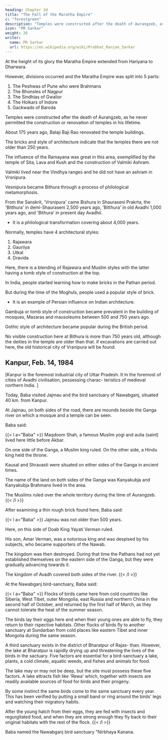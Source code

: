 ```yaml
---
heading: Chapter 2d
title: "The Fall of the Maratha Empire"
c: "forestgreen"
description: "Temples were constructed after the death of Aurangzeb, as he never permitted the construction or renovation of temples in his lifetime. "
icon: "PR Sarkar"
weight: 26
writer:
  name: PR Sarkar
  url: https://en.wikipedia.org/wiki/Prabhat_Ranjan_Sarkar
---
```



<!-- 48 -->

At the height of its glory the Maratha Empire extended from Hariyana to Dharwara. 

However, divisions occurred and the Maratha Empire was split into 5 parts:

1. The Peshwas of Pune who were Brahmans
2. The Bhonsles of Nagpur
3. The Sindhias of Gwalior
4. The Holkars of Indore
5. Gackwads of Baroda

Temples were constructed after the death of Aurangzeb, as he never permitted the construction or renovation of temples in his lifetime. 

About 175 years ago, Balaji Baji Rao renovated the temple buildings. 

The bricks and style of architecture indicate that the temples there are not older than 250 years.

The influence of the Ramayana was great in this area, exemplified by the temple of Sita, Lava and Kush and the construction of Valmiki Ashram.

Valmiki lived near the Vindhya ranges and he did not have an ashram in Vrsnipura.

Vesnipura became Bithura through a process of philological metamorphosis. 

From the Sanskrit, 'Vrsnipura' came Bishura in Shauraseni Prakrta, the 'Bitthura' in demi-Shauraseni 2,500 years ago, 'Bitthura' in old Avadhi 1,000 years ago, and 'Bithura' in present day Avadhii.

- It is a philological transformation covering about 4,000 years.

Normally, temples have 4 architectural styles:

1. Rajawara
2. Gauriiya
3. Utkal
4. Dravida

Here, there is a blending of Rajawara and Muslim styles with the latter having a tomb style of construction at the top. 

In India, people started learning how to make bricks in the Pathan period. 

But during the time of the Moghuls, people used a popular style of brick.
- It is an example of Persian influence on Indian architecture. 

Gambuja or tomb style of construction became prevalent in the building of mosques, Mazaras and mausoleums between 500 and 750 years ago. 

Gothic style of architecture became popular during the British period. 

No visible construction here at Bithura is more than 750 years old, although the deities in the temple are older than that. if excavations are carried out here, the old historical city of Vranipura will be found.


## Kanpur, Feb. 14, 1984

<!-- 49 -->
[Kanpur is the foremost industrial city of Uttar Pradesh. It In the foremost of cities of Avadhi civilisation, pessessing charac- teristics of medieval northern India. ]

Today, Baba visited Jajmau and the bird sanctuary of Nawabganj, situated 40 km. from Kanpur. 

At Jajmau, on both sides of the road, there are mounds beside the Ganga river on which a mosque and a temple can be seen. 

Baba said:  

{{< l a="Baba" >}}
Maqdoom Shah, a famous Muslim yogi and aulia (saint) lived here little before Akbar.

On one side of the Ganga, a Muslim king ruled. On the other side, a Hindu king held the throne. 

Kausal and Shravasti were situated on either sides of the Ganga in ancient times. 

The name of the land on both sides of the Ganga was Kanyakubja and Kanyakubja Brahmans lived in the area. 

The Muslims ruled over the whole territory during the time of Aurangzeb.
{{< /l >}}


After examining a thin rough brick found here, Baba said:

{{< l a="Baba" >}}
Jajmau was not older than 500 years. 

Here, on this side of Doab King Yayati Verman ruled. 

His son, Amar Verman, was a notorious king and was despised by his subjects, who became supporters of the Nawab. 

The kingdom was then destroyed. During that time the Pathans had not yet established themselves on the eastern side of the Ganga, but they were gradually advancing towards it. 

The kingdom of Avadh covered both sides of the river.
{{< /l >}}


At the Nawabganj bird-sanctuary, Baba said:

{{< l a="Baba" >}}
Flocks of birds came here from cold countries like Siberia, West Tibet, outer Mongolia, east Russia and northern China in the second half of October, and returned by the first half of March, as they cannot tolerate the heat of the summer season. 

The birds lay their eggs here and when their young ones are able to fly, they return to their rspective habitats. Other flocks of birds fly to another sanctuary at Sundarban from cold places like eastern Tibet and inner Mongolia during the same season.

A third sanctuary exists in the district of Bharatpur of Rajas- than. However, the lake at Bharatpur is rapidly drying up and threatening the lives of the birds in the sactuary. Five factors are essential for a bird-sanctuary a lake, plants, a cold climate, aquatic weeds, and fishes and animals for food. 

<!-- 50 -->

The lake may or may not be deep, but the site must possess these five factors. A lake attracts fish like 'Rewa' which, together with insects are readily available sources of food for birds and their progeny. 

By some instinct the same birds come to the same sanctuary every year. This has been verified by putting a small band or ring around the birds' legs and watching their migratory habits. 

After the young hatch from their eggs, they are fed with insects and regurgitated food, and when they are strong enough they fly back to their original habitats with the rest of the flock.
{{< /l >}}


Baba named the Nawabganj bird sanctuary "Nirbhaya Kanana.
